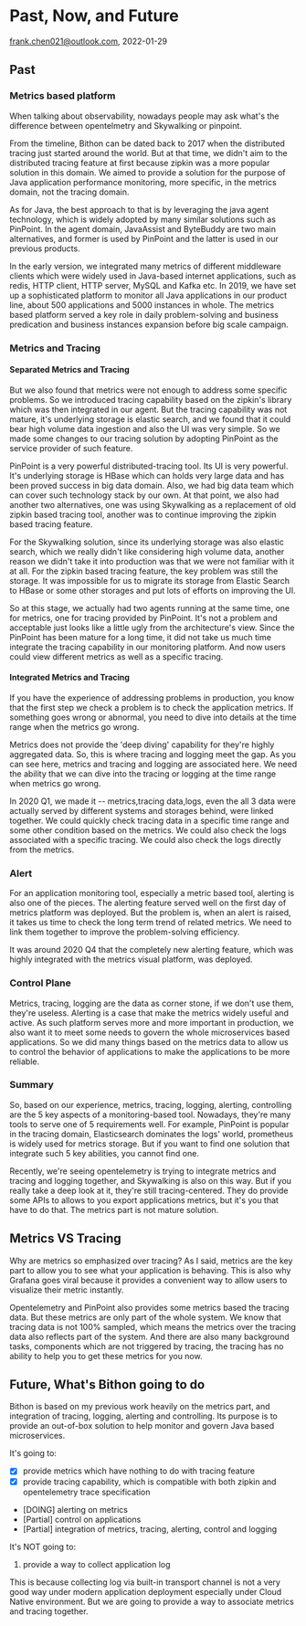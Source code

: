 
# Past, Now, and Future

frank.chen021@outlook.com, 2022-01-29

## Past 
### Metrics based platform

When talking about observability, nowadays people may ask what's the difference between opentelmetry and Skywalking or pinpoint.

From the timeline, Bithon can be dated back to 2017 when the distributed tracing just started around the world. 
But at that time, we didn't aim to the distributed tracing feature at first because zipkin was a more popular solution in this domain.
We aimed to provide a solution for the purpose of Java application performance monitoring, more specific, in the metrics domain, not the tracing domain.

As for Java, the best approach to that is by leveraging the java agent technology, which is widely adopted by many similar solutions such as PinPoint.
In the agent domain, JavaAssist and ByteBuddy are two main alternatives, and former is used by PinPoint and the latter is used in our previous products.

In the early version, we integrated many metrics of different middleware clients which were widely used in Java-based internet applications, such as redis, HTTP client, HTTP server, MySQL and Kafka etc.
In 2019, we have set up a sophisticated platform to monitor all Java applications in our product line, about 500 applications and 5000 instances in whole.
The metrics based platform served a key role in daily problem-solving and business predication and business instances expansion before big scale campaign.

### Metrics and Tracing

#### Separated Metrics and Tracing
But we also found that metrics were not enough to address some specific problems. So we introduced tracing capability based on the zipkin's library which was then integrated in our agent.
But the tracing capability was not mature, it's underlying storage is elastic search, and we found that it could bear high volume data ingestion and also the UI was very simple.
So we made some changes to our tracing solution by adopting PinPoint as the service provider of such feature.

PinPoint is a very powerful distributed-tracing tool. Its UI is very powerful. It's underlying storage is HBase which can holds very large data and has been proved success in big data domain.
Also, we had big data team which can cover such technology stack by our own.
At that point, we also had another two alternatives, one was using Skywalking as a replacement of old zipkin based tracing tool, another was to continue improving the zipkin based tracing feature.

For the Skywalking solution, since its underlying storage was also elastic search, which we really didn't like considering high volume data, another reason we didn't take it into production was that we were not familiar with it at all.
For the zipkin based tracing feature, the key problem was still the storage. It was impossible for us to migrate its storage from Elastic Search to HBase or some other storages and put lots of efforts on improving the UI.

So at this stage, we actually had two agents running at the same time, one for metrics, one for tracing provided by PinPoint. It's not a problem and acceptable just looks like a little ugly from the architecture's view.
Since the PinPoint has been mature for a long time, it did not take us much time integrate the tracing capability in our monitoring platform. 
And now users could view different metrics as well as a specific tracing.

#### Integrated Metrics and Tracing

If you have the experience of addressing problems in production, you know that the first step we check a problem is to check the application metrics. 
If something goes wrong or abnormal, you need to dive into details at the time range when the metrics go wrong.

Metrics does not provide the 'deep diving' capability for they're highly aggregated data. So, this is where tracing and logging meet the gap.
As you can see here, metrics and tracing and logging are associated here. We need the ability that we can dive into the tracing or logging at the time range when metrics go wrong.

In 2020 Q1, we made it -- metrics,tracing data,logs, even the all 3 data were actually served by different systems and storages behind, were linked together.
We could quickly check tracing data in a specific time range and some other condition based on the metrics. 
We could also check the logs associated with a specific tracing. We could also check the logs directly from the metrics.

### Alert

For an application monitoring tool, especially a metric based tool, alerting is also one of the pieces. 
The alerting feature served well on the first day of metrics platform was deployed. 
But the problem is, when an alert is raised, it takes us time to check the long term trend of related metrics. We need to link them together to improve the problem-solving efficiency.

It was around 2020 Q4 that the completely new alerting feature, which was highly integrated with the metrics visual platform, was deployed.


### Control Plane

Metrics, tracing, logging are the data as corner stone, if we don't use them, they're useless. Alerting is a case that make the metrics widely useful and active.
As such platform serves more and more important in production, we also want it to meet some needs to govern the whole microservices based applications.
So we did many things based on the metrics data to allow us to control the behavior of applications to make the applications to be more reliable.

### Summary

So, based on our experience, metrics, tracing, logging, alerting, controlling are the 5 key aspects of a monitoring-based tool. 
Nowadays, they're many tools to serve one of 5 requirements well. 
For example, PinPoint is popular in the tracing domain, Elasticsearch dominates the logs' world, prometheus is widely used for metrics storage.
But if you want to find one solution that integrate such 5 key abilities, you cannot find one.

Recently, we're seeing opentelemetry is trying to integrate metrics and tracing and logging together, and Skywalking is also on this way.
But if you really take a deep look at it, they're still tracing-centered. 
They do provide some APIs to allows to you export applications metrics, but it's you that have to do that. The metrics part is not mature solution.

## Metrics VS Tracing

Why are metrics so emphasized over tracing? As I said, metrics are the key part to allow you to see what your application is behaving. 
This is also why Grafana goes viral because it provides a convenient way to allow users to visualize their metric instantly.

Opentelemetry and PinPoint also provides some metrics based the tracing data. But these metrics are only part of the whole system.
We know that tracing data is not 100% sampled, which means the metrics over the tracing data also reflects part of the system.
And there are also many background tasks, components which are not triggered by tracing, the tracing has no ability to help you to get these metrics for you now.

## Future, What's Bithon going to do

Bithon is based on my previous work heavily on the metrics part, and integration of tracing, logging, alerting and controlling. 
Its purpose is to provide an out-of-box solution to help monitor and govern Java based microservices. 

It's going to:

- [X] provide metrics which have nothing to do with tracing feature
- [X] provide tracing capability, which is compatible with both zipkin and opentelemetry trace specification
- [DOING] alerting on metrics
- [Partial] control on applications
- [Partial] integration of metrics, tracing, alerting, control and logging

It's NOT going to:
1. provide a way to collect application log

This is because collecting log via built-in transport channel is not a very good way under modern application deployment especially under Cloud Native environment.
But we are going to provide a way to associate metrics and tracing together.
